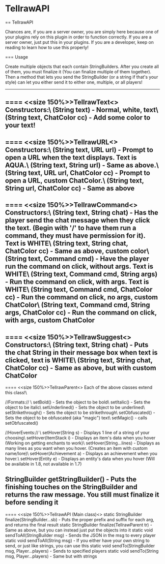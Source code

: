 TellrawAPI
==========

== TellrawAPI

Chances are, if you are a server owner, you are simply here because one of your plugins rely on this plugin in order to function correctly. If you are a server owner, just put this in your plugins.
If you are a developer, keep on reading to learn how to use this properly!

=== Usage

Create multiple objects that each contain StringBuilders. After you create all of them, you must finalize it (You can finalize multiple of them together). Then a method that lets you send the StringBuilder (or a string if that's your style) can let you either send it to either one, multiple, or all players!

----
==== <<size 150%>>TellrawText<</size>>
Constructors:\\
(String text) - Normal, white, text\\
(String text, ChatColor cc) - Add some color to your text!
----
==== <<size 150%>>TellrawURL<</size>>
Constructors:\\
(String text, URL url) - Prompt to open a URL when the text displays. Text is AQUA.\\
(String text, String url) - Same as above.\\
(String text, URL url, ChatColor cc) - Prompt to open a URL, custom ChatColor.\\
(String text, String url, ChatColor cc) - Same as above
----
==== <<size 150%>>TellrawCommand<</size>>
Constructors:\\
(String text, String chat) - Has the player send the chat message when they click the text. (Begin with '/' to have them run a command, they must have permission for it). Text is WHITE\\
(String text, String chat, ChatColor cc) - Same as above, custom color\\
(String text, Command cmd) - Have the player run the command on click, without args. Text is WHITE\\
(String text, Command cmd, String args) - Run the command on click, with args. Text is WHITE\\
(String text, Command cmd, ChatColor cc) - Run the command on click, no args, custom ChatColor\\
(String text, Command cmd, String args, ChatColor cc) - Run the command on click, with args, custom ChatColor
----
==== <<size 150%>>TellrawSuggest<</size>>
Constructors:\\
(String text, String chat) - Puts the chat String in their message box when text is clicked, text is WHITE\\
(String text, String chat, ChatColor cc) - Same as above, but with custom ChatColor
----
==== <<size 150%>>TellrawParent<</size>>
Each of the above classes extend this class!\\

//Formats:// \\
setBold() - Sets the object to be bold\\
setItalic() - Sets the object to be italic\\
setUnderlined() - Sets the object to be underlined\\
setStrikethrough() - Sets the object to be strikethrough\\
setObfuscated() - Sets the object to be obfuscated (aka "magic") text\\
setMagic() - calls setObfuscated()

//HoverEvents:// \\
setHover(String s) - Displays 1 line of a string of your choosing\\
setHover(ItemStack i) - Displays an item's data when you hover (Working on getting enchants to work)\\
setHover(String...lines) - Displays as many lines as you want when you hover. (Creates an item with custom name/lore)\\
setHover(Achievement a) - Displays an achievement when you hover.\\
setHover(Entity e) - Displays an entity's data when you hover (Will be available in 1.8, not available in 1.7)

StringBuilder getStringBuilder() - Puts the finishing touches on the StringBuilder and returns the raw message. You still must finalize it before sending it
----
==== <<size 150%>>TellrawAPI (Main class)<</size>>
static StringBuilder finalize(StringBuilder...sb) - Puts the proper prefix and suffix for each arg, and returns the final result
static StringBuilder finalize(TellrawParent tr) - Same as above, but you can instead just put the objects into it
static void sendToAll(StringBuilder msg) - Sends the JSON in the msg to every player
static void sendToAll(String msg) - If you either have your own string to send, or just like strings, you can use this
static void sendTo(StringBuilder msg, Player...players) - Sends to specified players
static void sendTo(String msg, Player...players) - Same but with strings